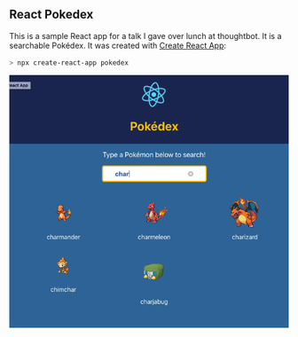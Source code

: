## React Pokedex

This is a sample React app for a talk I gave over lunch at thoughtbot. It is a searchable Pokédex. It was created with [Create React App](https://github.com/facebook/create-react-app):

```sh
> npx create-react-app pokedex
```

![Pokedex screenshot](screenshot.png)
